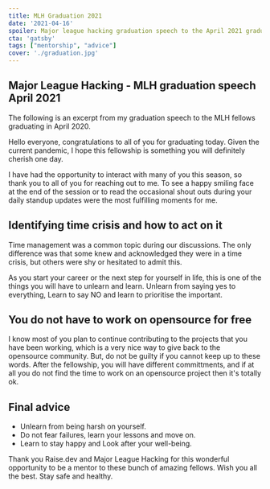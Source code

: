 ```yaml
---
title: MLH Graduation 2021
date: '2021-04-16'
spoiler: Major league hacking graduation speech to the April 2021 graduating batch
cta: 'gatsby'
tags: ["mentorship", "advice"]
cover: './graduation.jpg'
---
```


## Major League Hacking - MLH graduation speech April 2021

The following is an excerpt from my graduation speech to the MLH fellows graduating in April 2020.

Hello everyone, congratulations to all of you for graduating today. Given the current pandemic, I hope this fellowship is something you will definitely cherish one day.

I have had the opportunity to interact with many of you this season, so thank you to all of you for reaching out to me.
To see a happy smiling face at the end of the session or to read the occasional shout outs during your daily standup updates were the most fulfilling moments for me.

## Identifying time crisis and how to act on it

Time management was a common topic during our discussions. The only difference was that some knew and acknowledged they were in a time crisis, but others were shy or hesitated to admit this.

As you start your career or the next step for yourself in life, this is one of the things you will have to unlearn and learn. Unlearn from saying yes to everything, Learn to say NO and learn to prioritise the important.

## You do not have to work on opensource for free

I know most of you plan to continue contributing to the projects that you have been working, which is a very nice way to give back to the opensource community. But, do not be guilty if you cannot keep up to these words. After the fellowship, you will have different committments, and if at all you do not find the time to work on an opensource project then it's totally ok.

## Final advice

- Unlearn from being harsh on yourself.
- Do not fear failures, learn your lessons and move on.
- Learn to stay happy and Look after your well-being.

Thank you Raise.dev and Major League Hacking for this wonderful opportunity to be a mentor to these bunch of amazing fellows. Wish you all the best. Stay safe and healthy.

